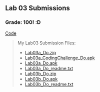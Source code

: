 ## Lab 03 Submissions 

### Grade: 100! :D 

[Code](https://github.com/odnaiviv/CSC-4360/tree/main/Labs/03/03) 


>My Lab03 Submission Files: 
>* [Lab03a_Do.zip](https://github.com/odnaiviv/CSC-4360/blob/main/Labs/03/Lab03a_Do.zip) 
>* [Lab03a_CodingChallenge_Do.apk](https://github.com/odnaiviv/CSC-4360/blob/main/Labs/03/Lab03a_CodingChallenge_Do.apk) 
>* [Lab03a_Do.apk](https://github.com/odnaiviv/CSC-4360/blob/main/Labs/03/Lab03a_Do.apk) 
>* [Lab03a_Do_readme.txt](https://github.com/odnaiviv/CSC-4360/blob/main/Labs/03/Lab03a_Do_readme.txt) 
>* [Lab03b_Do.zip](https://github.com/odnaiviv/CSC-4360/blob/main/Labs/03/Lab03b_Do.zip) 
>* [Lab03b_Do.apk](https://github.com/odnaiviv/CSC-4360/blob/main/Labs/03/Lab03b_Do.apk) 
>* [Lab03b_Do_readme.txt](https://github.com/odnaiviv/CSC-4360/blob/main/Labs/03/Lab03b_Do_readme.txt) 

